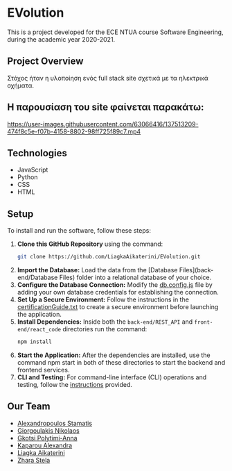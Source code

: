 # EVolution
This is a project developed for the ECE NTUA course Software Engineering, during the academic year 2020-2021.

## Project Overview
Στόχος ήταν η υλοποίηση ενός full stack site σχετικά με τα ηλεκτρικά οχήματα.

## Η παρουσίαση του site φαίνεται παρακάτω:

https://user-images.githubusercontent.com/63066416/137513209-474f8c5e-f07b-4158-8802-98ff725f89c7.mp4


## Technologies
* JavaScript
* Python
* CSS
* HTML

## Setup
To install and run the software, follow these steps:

1. **Clone this GitHub Repository** using the command:
   ```bash
   git clone https://github.com/LiagkaAikaterini/EVolution.git
   ```
2. **Import the Database:** Load the data from the [Database Files](back-end/Database Files) folder into a relational database of your choice.
3. **Configure the Database Connection:** Modify the [db.config.js](back-end/REST_API/config/db.config.js) file by adding your own database credentials for establishing the connection.
4. **Set Up a Secure Environment:** Follow the instructions in the [certificationGuide.txt](certificationGuide.txt) to create a secure environment before launching the application.
5. **Install Dependencies:** Inside both the `back-end/REST_API` and `front-end/react_code` directories run the command:
   ```bash
   npm install
   ```
6. **Start the Application:** After the dependencies are installed, use the command npm start in both of these directories to start the backend and frontend services.
7. **CLI and Testing:** For command-line interface (CLI) operations and testing, follow the [instructions](cli-client/README.md) provided.


## Our Team
* [Alexandropoulos Stamatis](https://github.com/stamatisalex)
* [Giorgoulakis Nikolaos](https://github.com/nikosgio)
* [Gkotsi Polytimi-Anna](https://github.com/PolyannaG)
* [Kaparou Alexandra](https://github.com/alexandrakapa)
* [Liagka Aikaterini](https://github.com/LiagkaAikaterini)
* [Zhara Stela](https://github.com/stelazr)
